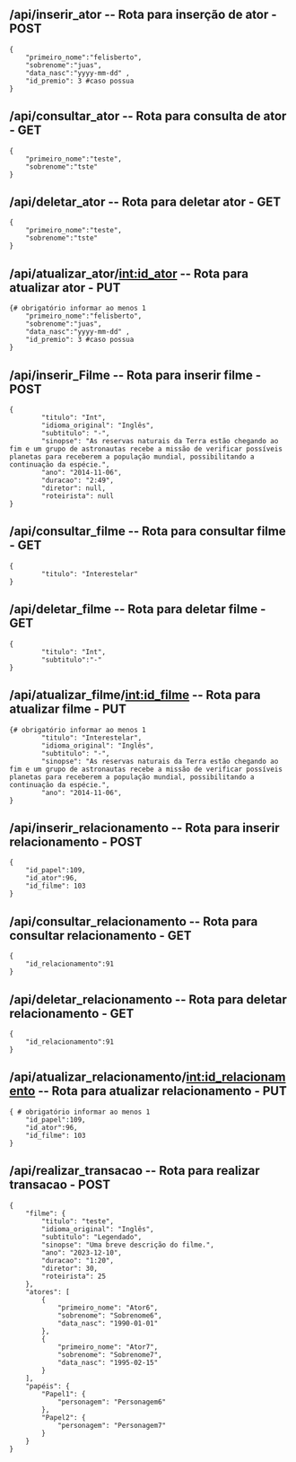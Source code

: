 ## /api/inserir_ator -- Rota para inserção de ator - POST 
```
{
    "primeiro_nome":"felisberto",
    "sobrenome":"juas",
    "data_nasc":"yyyy-mm-dd" ,
    "id_premio": 3 #caso possua
}
```
## /api/consultar_ator -- Rota para consulta de ator - GET
```
{
    "primeiro_nome":"teste",
    "sobrenome":"tste"
}
```
## /api/deletar_ator -- Rota para deletar ator - GET
```
{
    "primeiro_nome":"teste",
    "sobrenome":"tste"
}
```
## /api/atualizar_ator/<int:id_ator> -- Rota para atualizar ator - PUT
```
{# obrigatório informar ao menos 1
    "primeiro_nome":"felisberto",
    "sobrenome":"juas",
    "data_nasc":"yyyy-mm-dd" ,
    "id_premio": 3 #caso possua
}
```
## /api/inserir_Filme -- Rota para inserir filme - POST
```
{
        "titulo": "Int",
        "idioma_original": "Inglês",
        "subtitulo": "-",
        "sinopse": "As reservas naturais da Terra estão chegando ao fim e um grupo de astronautas recebe a missão de verificar possíveis planetas para receberem a população mundial, possibilitando a continuação da espécie.",
        "ano": "2014-11-06",
        "duracao": "2:49",
        "diretor": null,
        "roteirista": null
}
```
## /api/consultar_filme -- Rota para consultar filme - GET
```
{
        "titulo": "Interestelar"
}
```
## /api/deletar_filme -- Rota para deletar filme - GET
```
{
        "titulo": "Int",
        "subtitulo":"-"
}
```
## /api/atualizar_filme/<int:id_filme> -- Rota para atualizar filme - PUT
```
{# obrigatório informar ao menos 1
        "titulo": "Interestelar",
        "idioma_original": "Inglês",
        "subtitulo": "-",
        "sinopse": "As reservas naturais da Terra estão chegando ao fim e um grupo de astronautas recebe a missão de verificar possíveis planetas para receberem a população mundial, possibilitando a continuação da espécie.",
        "ano": "2014-11-06",
}
```

## /api/inserir_relacionamento -- Rota para inserir relacionamento - POST
```
{
    "id_papel":109,
    "id_ator":96,
    "id_filme": 103
}
```
## /api/consultar_relacionamento -- Rota para consultar relacionamento - GET
```
{
    "id_relacionamento":91
}
```
## /api/deletar_relacionamento -- Rota para deletar relacionamento - GET
```
{
    "id_relacionamento":91
}
```
## /api/atualizar_relacionamento/<int:id_relacionamento> -- Rota para atualizar relacionamento - PUT
```
{ # obrigatório informar ao menos 1
    "id_papel":109, 
    "id_ator":96, 
    "id_filme": 103
}
```
## /api/realizar_transacao -- Rota para realizar transacao - POST
```
{
    "filme": {
        "titulo": "teste",
        "idioma_original": "Inglês",
        "subtitulo": "Legendado",
        "sinopse": "Uma breve descrição do filme.",
        "ano": "2023-12-10",
        "duracao": "1:20",
        "diretor": 30,
        "roteirista": 25
    },
    "atores": [
        {
            "primeiro_nome": "Ator6",
            "sobrenome": "Sobrenome6",
            "data_nasc": "1990-01-01"
        },
        {
            "primeiro_nome": "Ator7",
            "sobrenome": "Sobrenome7",
            "data_nasc": "1995-02-15"
        }
    ],
    "papéis": {
        "Papel1": {
            "personagem": "Personagem6"
        },
        "Papel2": {
            "personagem": "Personagem7"
        }
    }
}
```
